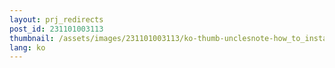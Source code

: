 ```yaml
---
layout: prj_redirects
post_id: 231101003113
thumbnail: /assets/images/231101003113/ko-thumb-unclesnote-how_to_install_essential_ubuntu_software_for_software_developers.png
lang: ko
---
```


